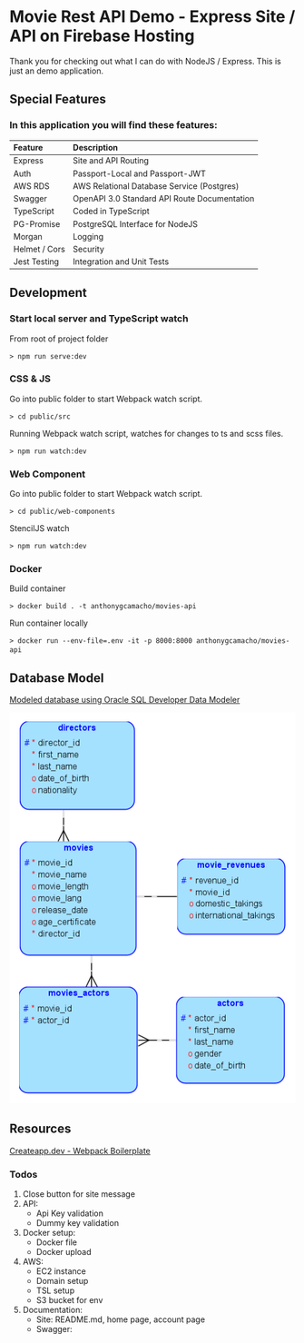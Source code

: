 # Movie Rest API Demo - Express Site / API on Firebase Hosting

Thank you for checking out what I can do with NodeJS / Express. This is just an demo application.

## Special Features

### In this application you will find these features:

| Feature       | Description                                  |
| :------------ | :------------------------------------------- |
| Express       | Site and API Routing                         |
| Auth          | Passport-Local and Passport-JWT              |
| AWS RDS       | AWS Relational Database Service (Postgres)   |
| Swagger       | OpenAPI 3.0 Standard API Route Documentation |
| TypeScript    | Coded in TypeScript                          |
| PG-Promise    | PostgreSQL Interface for NodeJS              |
| Morgan        | Logging                                      |
| Helmet / Cors | Security                                     |
| Jest Testing  | Integration and Unit Tests                   |

## Development

### Start local server and TypeScript watch

From root of project folder

```
> npm run serve:dev
```

### CSS & JS

Go into public folder to start Webpack watch script.

```
> cd public/src
```

Running Webpack watch script, watches for changes to ts and scss files.

```
> npm run watch:dev
```

### Web Component

Go into public folder to start Webpack watch script.

```
> cd public/web-components
```

StencilJS watch

```
> npm run watch:dev
```

### Docker

Build container

```
> docker build . -t anthonygcamacho/movies-api
```

Run container locally

```
> docker run --env-file=.env -it -p 8000:8000 anthonygcamacho/movies-api
```

## Database Model

[Modeled database using Oracle SQL Developer Data Modeler](https://www.oracle.com/database/sqldeveloper/technologies/sql-data-modeler/#:~:text=Oracle%20SQL%20Developer%20Data%20Modeler%20is%20a%20free%20graphical%20tool,dimensional%2C%20and%20data%20type%20models.)

![Movies REST API - Databasee](https://github.com/anthonygcamacho/movies-api/blob/master/data-model.png?raw=true)

## Resources

[Createapp.dev - Webpack Boilerplate](https://www.youtube.com/watch?v=Ij8SJe_mwpU)

### Todos

1. Close button for site message
2. API:
    - Api Key validation
    - Dummy key validation
3. Docker setup:
    - Docker file
    - Docker upload
4. AWS:
    - EC2 instance
    - Domain setup
    - TSL setup
    - S3 bucket for env
5. Documentation:
    - Site: README.md, home page, account page
    - Swagger:

```

```
